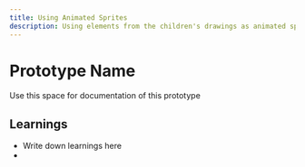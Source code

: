 ```yaml
---
title: Using Animated Sprites
description: Using elements from the children's drawings as animated sprites in the 3D scene.
---
```


# Prototype Name
Use this space for documentation of this prototype

## Learnings
- Write down learnings here
- 